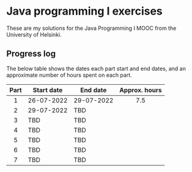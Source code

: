 # Java programming I exercises

These are my solutions for the Java Programming I MOOC from the University of
Helsinki.

## Progress log

The below table shows the dates each part start and end dates, and an 
approximate number of hours spent on each part.

| Part | Start date | End date | Approx. hours |
|:----:|------------|----------|:-------------:|
| 1    | 26-07-2022 |29-07-2022| 7.5           |
| 2    | 29-07-2022 |  TBD     |               |
| 3    | TBD        |  TBD     |               |
| 4    | TBD        |  TBD     |               |
| 5    | TBD        |  TBD     |               |
| 6    | TBD        |  TBD     |               |
| 7    | TBD        |  TBD     |               |
